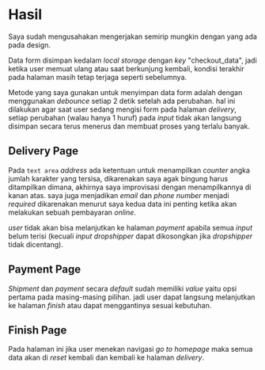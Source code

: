 # Hasil

Saya sudah mengusahakan mengerjakan semirip mungkin dengan yang ada pada design.

Data form disimpan kedalam _local storage_ dengan _key_ "checkout_data", jadi ketika user memuat ulang atau saat berkunjung kembali, kondisi terakhir pada halaman masih tetap terjaga seperti sebelumnya.

Metode yang saya gunakan untuk menyimpan data form adalah dengan menggunakan _debounce_ setiap 2 detik setelah ada perubahan. hal ini dilakukan agar saat user sedang mengisi form pada halaman _delivery_, setiap perubahan (walau hanya 1 huruf) pada _input_ tidak akan langsung disimpan secara terus menerus dan membuat proses yang terlalu banyak.

## Delivery Page

Pada `text area` _address_ ada ketentuan untuk menampilkan _counter_ angka jumlah karakter yang tersisa, dikarenakan saya agak bingung harus ditampilkan dimana, akhirnya saya improvisasi dengan menampilkannya di kanan atas. saya juga menjadikan _email_ dan _phone number_ menjadi _required_ dikarenakan menurut saya kedua data ini penting ketika akan melakukan sebuah pembayaran _online_.

_user_ tidak akan bisa melanjutkan ke halaman _payment_ apabila semua _input_ belum terisi (kecuali _input_ _dropshipper_ dapat dikosongkan jika _dropshipper_ tidak dicentang).

## Payment Page

_Shipment_ dan _payment_ secara _default_ sudah memiliki _value_ yaitu opsi pertama pada masing-masing pilihan. jadi user dapat langsung melanjutkan ke halaman _finish_ atau dapat menggantinya sesuai kebutuhan.

## Finish Page

Pada halaman ini jika user menekan navigasi _go to homepage_ maka semua data akan di _reset_ kembali dan kembali ke halaman _delivery_.
